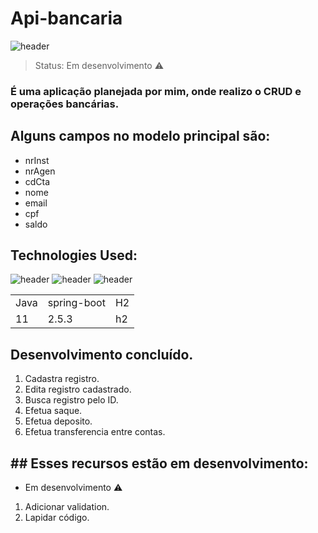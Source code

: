 # Api-bancaria

![header](https://user-images.githubusercontent.com/90796699/229205799-b4f7abac-885c-4cb2-9c24-67aae1f2b452.png)

> Status: Em desenvolvimento ⚠️

### É uma aplicação planejada por mim, onde realizo o CRUD e operações bancárias.

## Alguns campos no modelo principal são:

+ nrInst 
+ nrAgen
+ cdCta
+ nome
+ email
+ cpf
+ saldo

## Technologies Used:
![header](https://user-images.githubusercontent.com/90796699/228732700-385f1245-70e2-4afa-8fcb-3838c43cc3d1.png)
![header](https://user-images.githubusercontent.com/90796699/228732963-6bafac5b-bb12-4e8d-b72a-47b3798f7bc3.png)
![header](https://user-images.githubusercontent.com/90796699/229380725-3b68ab38-ad5a-44f7-8645-32bd8c97aeb4.png)
<table>
  <tr>
    <td>Java</td>
    <td>spring-boot</td>
    <td>H2</td>
  </tr>
  <tr>
    <td>11</td>
    <td>2.5.3</td>
    <td>h2</td>
  </tr>
</table>

## Desenvolvimento concluído.

1) Cadastra registro.
2) Edita registro cadastrado.
3) Busca registro pelo ID.
4) Efetua saque.
5) Efetua deposito.
6) Efetua transferencia entre contas.

## ## Esses recursos estão em desenvolvimento:

- Em desenvolvimento ⚠️
1) Adicionar validation.
2) Lapidar código.
